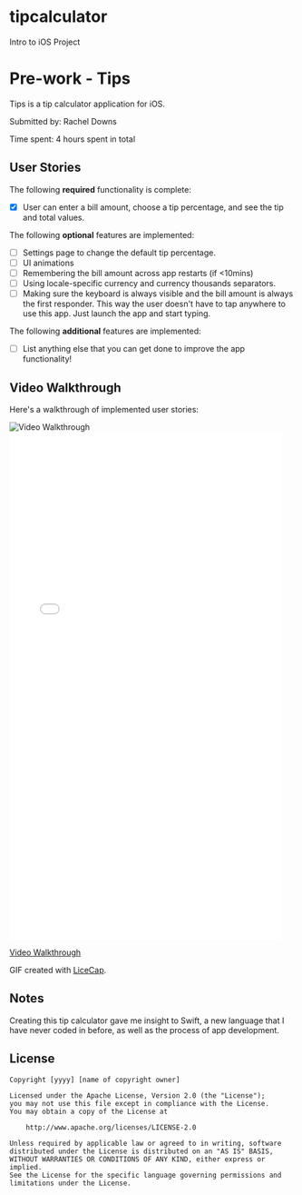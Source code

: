# tipcalculator
Intro to iOS Project
# Pre-work - Tips

Tips is a tip calculator application for iOS.

Submitted by: Rachel Downs

Time spent: 4 hours spent in total

## User Stories

The following **required** functionality is complete:
* [x] User can enter a bill amount, choose a tip percentage, and see the tip and total values.

The following **optional** features are implemented:
* [ ] Settings page to change the default tip percentage.
* [ ] UI animations
* [ ] Remembering the bill amount across app restarts (if <10mins)
* [ ] Using locale-specific currency and currency thousands separators.
* [ ] Making sure the keyboard is always visible and the bill amount is always the first responder. This way the user doesn't have to tap anywhere to use this app. Just launch the app and start typing.

The following **additional** features are implemented:

- [ ] List anything else that you can get done to improve the app functionality!

## Video Walkthrough 

Here's a walkthrough of implemented user stories:

<img src='http://giphy.com/gifs/26tP65DgQonisCo6s' title='Video Walkthrough' width='' alt='Video Walkthrough' />

<iframe src="//giphy.com/embed/26tP65DgQonisCo6s" width="480" height="894" frameBorder="0" class="giphy-embed" allowFullScreen></iframe><p><a href="http://giphy.com/gifs/26tP65DgQonisCo6s">Video Walkthrough</a></p>

GIF created with [LiceCap](http://www.cockos.com/licecap/).

## Notes

Creating this tip calculator gave me insight to Swift, a new language that I have never coded in before, as well as the process of app development. 

## License

    Copyright [yyyy] [name of copyright owner]

    Licensed under the Apache License, Version 2.0 (the "License");
    you may not use this file except in compliance with the License.
    You may obtain a copy of the License at

        http://www.apache.org/licenses/LICENSE-2.0

    Unless required by applicable law or agreed to in writing, software
    distributed under the License is distributed on an "AS IS" BASIS,
    WITHOUT WARRANTIES OR CONDITIONS OF ANY KIND, either express or implied.
    See the License for the specific language governing permissions and
    limitations under the License.
